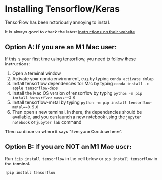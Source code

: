 # Installing Tensorflow/Keras

TensorFlow has been notoriously annoying to install.

It is always good to check the latest [instructions on their website](https://www.tensorflow.org/install/pip).

## Option A: If you are an M1 Mac user:

If this is your first time using tensorflow, you need to follow these instructions:

1. Open a terminal window
2. Activate your conda environment, e.g. by typing `conda activate dmlap`
3. Install tensorflow dependencies for Mac by typing `conda install -c apple tensorflow-deps`
4. Install the Mac OS version of tensorflow by typing `python -m pip install tensorflow-macos==2.9`
5. Install tensorflow-metal by typing `python -m pip install tensorflow-metal==0.5.0`
6. Then open a new terminal. In there, the dependencies should be available, and you can launch a new notebook using the `jupyter notebook` or `jupyter lab` command

Then continue on where it says "Everyone Continue here".

## Option B: If you are NOT an M1 Mac user:

Run `!pip install tensorflow` in the cell below or `pip install tensorflow` in the terminal.

```python
!pip install tensorflow
```
